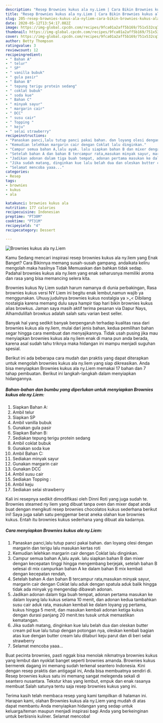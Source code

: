 ```yaml
---
description: "Resep Brownies kukus ala ny.Liem | Cara Bikin Brownies kukus ala ny.Liem Yang Paling Enak"
title: "Resep Brownies kukus ala ny.Liem | Cara Bikin Brownies kukus ala ny.Liem Yang Paling Enak"
slug: 205-resep-brownies-kukus-ala-nyliem-cara-bikin-brownies-kukus-ala-nyliem-yang-paling-enak
date: 2020-05-12T13:54:17.082Z
image: https://img-global.cpcdn.com/recipes/9fca01a2aff5b169/751x532cq70/brownies-kukus-ala-nyliem-foto-resep-utama.jpg
thumbnail: https://img-global.cpcdn.com/recipes/9fca01a2aff5b169/751x532cq70/brownies-kukus-ala-nyliem-foto-resep-utama.jpg
cover: https://img-global.cpcdn.com/recipes/9fca01a2aff5b169/751x532cq70/brownies-kukus-ala-nyliem-foto-resep-utama.jpg
author: Betty Thompson
ratingvalue: 3
reviewcount: 12
recipeingredient:
- " Bahan A"
- " telur"
- " SP"
- " vanilla bubuk"
- " gula pasir"
- " Bahan B"
- " tepung terigu protein sedang"
- " coklat bubuk"
- " soda kue"
- " Bahan C"
- " minyak sayur"
- " margarin cair"
- " DCC"
- " susu cair"
- " Topping "
- " keju"
- " selai strawberry"
recipeinstructions:
- "Panaskan panci,lalu tutup panci pakai bahan. dan loyang olesi dengan margarin dan terigu lalu masukan kertas roti"
- "Kemudian lelehkan margarin cair dengan Coklat lalu dinginkan."
- "Campur semua bahan A,lalu ayak. lalu siapkan bahan B dan mixer dengan kecepatan tinggi hingga mengembang berjejak, setelah bahan B selesai di mix campurkan bahan A ke dalam bahan B mix kembali dengan kecepatan rendah,"
- "Setelah bahan A dan bahan B tercampur rata,masukan minyak sayur, margarin cair dengan Coklat lalu aduk dengan spatula aduk balik hingga tidak ada minyak yg mengendap dibawah adonan."
- "Jadikan adonan dalam tiga buah tempat, adonan pertama masukan ke dalam loyang lalu kukus selama 10 menit, dan adonan kedua tambahkan susu cair aduk rata, masukan kembali ke dalam loyang yg pertama, kukus hingga 5 menit, dan masukan kembali adonan ketiga kukus dengan durasi panjang 20 menit.tes tusuk untuk memastikan kematangan."
- "Jika sudah matang, dinginkan kue lalu belah dua dan oleskan butter cream pd kue lalu tutup dengan potongan nya, oleskan kembali bagian atas kue dengan butter cream lalu ditaburi keju parut dan di beri selai strawberry"
- "Selamat mencoba yaaa..."
categories:
- Resep
tags:
- brownies
- kukus
- ala

katakunci: brownies kukus ala 
nutrition: 177 calories
recipecuisine: Indonesian
preptime: "PT30M"
cooktime: "PT31M"
recipeyield: "4"
recipecategory: Dessert

---
```



![Brownies kukus ala ny.Liem](https://img-global.cpcdn.com/recipes/9fca01a2aff5b169/751x532cq70/brownies-kukus-ala-nyliem-foto-resep-utama.jpg)

Kamu Sedang mencari inspirasi resep brownies kukus ala ny.liem yang Enak Banget? Cara Bikinnya memang susah-susah gampang. andaikata keliru mengolah maka hasilnya Tidak Memuaskan dan bahkan tidak sedap. Padahal brownies kukus ala ny.liem yang enak seharusnya memiliki aroma dan rasa yang bisa memancing selera kita.

Brownies kukus Ny Liem sudah harum namanya di dunia perbakingan, Rasa brownies kukus versi NY Liem ini begitu enak lembut,namun wajib ya menggunakan. Uhuuy.judulnya brownies kukus nostalgia ya &gt;_&lt; Dibilang nostalgia karena memang dulu saya hampir tiap hari bikin brownies kukus alias browkus. Jaman saya masih aktif terima pesanan via Dapur Nays, Alhamdulillah browkus adalah salah satu varian best seller.

Banyak hal yang sedikit banyak berpengaruh terhadap kualitas rasa dari brownies kukus ala ny.liem, mulai dari jenis bahan, kedua pemilihan bahan segar hingga cara membuat dan menyajikannya. Tidak usah pusing jika mau menyiapkan brownies kukus ala ny.liem enak di mana pun anda berada, karena asal sudah tahu triknya maka hidangan ini mampu menjadi suguhan spesial.


Berikut ini ada beberapa cara mudah dan praktis yang dapat diterapkan untuk mengolah brownies kukus ala ny.liem yang siap dikreasikan. Anda bisa menyiapkan Brownies kukus ala ny.Liem memakai 17 bahan dan 7 tahap pembuatan. Berikut ini langkah-langkah dalam menyiapkan hidangannya.

<!--inarticleads1-->

##### Bahan-bahan dan bumbu yang diperlukan untuk menyiapkan Brownies kukus ala ny.Liem:

1. Siapkan  Bahan A:
1. Ambil  telur
1. Siapkan  SP
1. Ambil  vanilla bubuk
1. Gunakan  gula pasir
1. Siapkan  Bahan B:
1. Sediakan  tepung terigu protein sedang
1. Ambil  coklat bubuk
1. Gunakan  soda kue
1. Ambil  Bahan C:
1. Sediakan  minyak sayur
1. Gunakan  margarin cair
1. Gunakan  DCC
1. Ambil  susu cair
1. Sediakan  Topping :
1. Ambil  keju
1. Sediakan  selai strawberry


Kali ini resepnya sedikit dimodifikasi oleh Dinni Roti yang juga sudah te. Brownies steamed ny liem yang dibuat tanpa oven dan mixer dapat anda buat dengan mengikuti resep brownies chocolatos kukus sederhana berikut ini! Saya juga salah satu penggemar berat aneka olahan kue brownies kukus. Entah itu brownies kukus sederhana yang dibuat ala kadarnya. 

<!--inarticleads2-->

##### Cara menyiapkan Brownies kukus ala ny.Liem:

1. Panaskan panci,lalu tutup panci pakai bahan. dan loyang olesi dengan margarin dan terigu lalu masukan kertas roti
1. Kemudian lelehkan margarin cair dengan Coklat lalu dinginkan.
1. Campur semua bahan A,lalu ayak. lalu siapkan bahan B dan mixer dengan kecepatan tinggi hingga mengembang berjejak, setelah bahan B selesai di mix campurkan bahan A ke dalam bahan B mix kembali dengan kecepatan rendah,
1. Setelah bahan A dan bahan B tercampur rata,masukan minyak sayur, margarin cair dengan Coklat lalu aduk dengan spatula aduk balik hingga tidak ada minyak yg mengendap dibawah adonan.
1. Jadikan adonan dalam tiga buah tempat, adonan pertama masukan ke dalam loyang lalu kukus selama 10 menit, dan adonan kedua tambahkan susu cair aduk rata, masukan kembali ke dalam loyang yg pertama, kukus hingga 5 menit, dan masukan kembali adonan ketiga kukus dengan durasi panjang 20 menit.tes tusuk untuk memastikan kematangan.
1. Jika sudah matang, dinginkan kue lalu belah dua dan oleskan butter cream pd kue lalu tutup dengan potongan nya, oleskan kembali bagian atas kue dengan butter cream lalu ditaburi keju parut dan di beri selai strawberry
1. Selamat mencoba yaaa...


Buat pecinta brownies, pasti nggak bisa menolak nikmatnya brownies kukus yang lembut dan nyoklat banget seperti brownies amanda. Brownies kukus bermerek dagang ini memang sudah terkenal seantero Indonesia. Kini dengan resep praktis dan antigagal ini, Anda bisa membuatnya sendiri di. Resep brownies kukus satu ini memang sangat melegenda sekali di seantero nusantara. Tekstur khas yang lembut, empuk dan enak rasanya membuat Salah satunya tentu saja resep brownies kukus yang ini. 

Terima kasih telah membaca resep yang kami tampilkan di halaman ini. Harapan kami, olahan Brownies kukus ala ny.Liem yang mudah di atas dapat membantu Anda menyiapkan hidangan yang sedap untuk keluarga/teman maupun menjadi inspirasi bagi Anda yang berkeinginan untuk berbisnis kuliner. Selamat mencoba!
